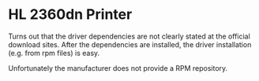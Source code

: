 HL 2360dn Printer
===

Turns out that the driver dependencies are not clearly stated at the official download sites. After the dependencies are installed, the driver installation (e.g. from rpm files) is easy.

Unfortunately the manufacturer does not provide a RPM repository.
